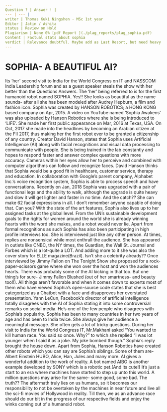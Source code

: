 ```yaml
---
Question ? | Answer ! |
--- | --- |
writer | Thomas Kuki Ningshen - MSc 1st year
Editor | Jatin / Ashita
status | Review on Hold
Plagiarism | None 0% [pdf Report ](./plag_reports/plag_sophia.pdf)
Content | Factual stats about sophia 
verdict | Relevance doubtful. Maybe add as Last Resort, but need heavy update in content.
---
```


# SOPHIA- A BEAUTIFUL AI?

Its ‘her’ second visit to India for the World Congress on IT and NASSCOM India Leadership forum and as a guest speaker steals the show with her better than the Questions Answers. The ‘her’ being referred to is for the first humanoid robot named SOPHIA. Yes!! She looks as beautiful as the name sounds- after all she has been modeled after Audrey Hepburn, a film and fashion icon.
Sophia was created by HANSON ROBOTICS; a HONG KONG based company on Apr, 2015. A video on YouTube named ‘Sophia Awakens’ was also uploaded by Hanson Robotics where she is being introduced to ‘LIFE’. She made her first public appearance on Mar, 2016 at Texas, USA. On Oct, 2017 she made into the headlines by becoming an Arabian citizen at the FII 2017, thus making her the first robot ever to be granted a citizenship of any country.
Creator David Hanson, states that Sophia uses Artificial Intelligence (AI) along with facial recognitions and visual data processing to communicate with people. She is being trained in the lab constantly and hopes to respond faster and answer complex questions with more accuracy. Cameras within her eyes allow her to perceive and combined with computer algorithms can follow and recognize faces. David Hanson thinks that Sophia would be a good fit in healthcare, customer service, therapy and education. In collaboration with Google’s parent company, Alphabet Inc.’s voice recognition system, Sophia is able to process speech and have conversations. Recently on Jan, 2018 Sophia was upgraded with a pair of functional legs and the ability to walk, although the upgrade is quite heavy and slow it will get lighter and faster in no time. And the catch?? She can make 62 facial expressions in all. I don’t remember anyone capable of doing that. Can you?
With the state of the art features, Sophia also lives up to her assigned tasks at the global level. From the UN’s sustainable development goals to the rights for women around the world she is already winning hearts with the word she makes, and a robot would never lie. Apart from formal recognitions as such Sophia has also been participating in high profile interviews too. She is interviewed just like any other person. At times, replies are nonsensical while most enthrall the audience. She has appeared in outlets like CNBC, the NY times, the Guardian, the Wall St. Journal and Forbes which is a lot-quite a LOT. And adding more to it she was also the cover story for ELLE magazine(Brazil). Isn’t  she a celebrity already??
Once interviewed by Jimmy Fallon on The Tonight Show she proposed for a    rock-paper-scissors game where she won over the host and won the audiences hearts. There was probably some of the AI kicking in that too. But one thing’s for sure- Jimmy Fallon Blushed (out of her smartness- and beauty too!!).
All things aren’t favorable and when it comes down to experts most of them who have viewed Sophia’s open-source code states that she is best categorized as a Chatbot with a face and disapproves her overstated presentation. Yann LeCun, Facebook’s director of artificial intelligence totally disagrees with the AI of Sophia stating it into some controversial remarks on social media. He’s one of the few people who disagrees with Sophia’s popularity.
Sophia has been to many countries in her two years of age and has been to India twice. She always give her audience a meaningful message. She often gets a lot of tricky questions. During her visit to India for the World Congress IT, Mr.Makhani asked “You wanted to kill human race. You said so once. Why?” to which she replied “I was lot younger when I said it as a joke. My joke bombed though.” Sophia’s reply brought the house down.
Apart from Sophia, Hanson Robotics have created other robots which you can say are Sophia’s siblings. Some of them are- Albert Einstein HUBO, Alice, Han, Jules and many more. AI gives a wonderful addition to the work of reality. A bot named AIBO is another example developed by SONY which is a robotic pet.(And its cute!)
It’s just a start to an era where machines have started to step up unto this world. A million questions may arise for the same- some good, some bad. The truth?? The aftermath truly lies on us humans, so it becomes our responsibility to not be overtaken by the machines in near future and live all the sci-fi movies of Hollywood in reality. Till then, we as an advance race should do our bit in the progress of our respective fields and enjoy the winks coming out of a humanoid robot.
